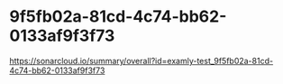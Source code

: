 # 9f5fb02a-81cd-4c74-bb62-0133af9f3f73
https://sonarcloud.io/summary/overall?id=examly-test_9f5fb02a-81cd-4c74-bb62-0133af9f3f73
